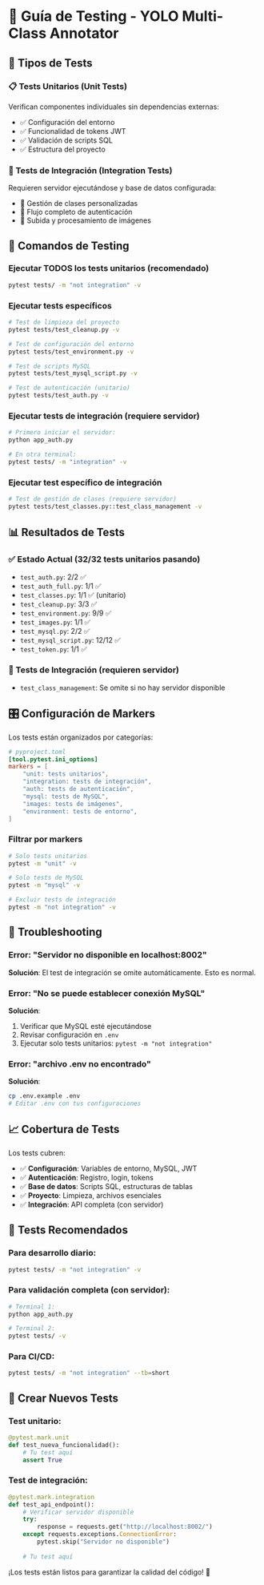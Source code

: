 # 🧪 Guía de Testing - YOLO Multi-Class Annotator

## 🎯 Tipos de Tests

### 📋 Tests Unitarios (Unit Tests)
Verifican componentes individuales sin dependencias externas:
- ✅ Configuración del entorno
- ✅ Funcionalidad de tokens JWT
- ✅ Validación de scripts SQL
- ✅ Estructura del proyecto

### 🔗 Tests de Integración (Integration Tests)  
Requieren servidor ejecutándose y base de datos configurada:
- 🔄 Gestión de clases personalizadas
- 🔐 Flujo completo de autenticación
- 📸 Subida y procesamiento de imágenes

## 🚀 Comandos de Testing

### Ejecutar TODOS los tests unitarios (recomendado)
```bash
pytest tests/ -m "not integration" -v
```

### Ejecutar tests específicos
```bash
# Test de limpieza del proyecto
pytest tests/test_cleanup.py -v

# Test de configuración del entorno
pytest tests/test_environment.py -v

# Test de scripts MySQL
pytest tests/test_mysql_script.py -v

# Test de autenticación (unitario)
pytest tests/test_auth.py -v
```

### Ejecutar tests de integración (requiere servidor)
```bash
# Primero iniciar el servidor:
python app_auth.py

# En otra terminal:
pytest tests/ -m "integration" -v
```

### Ejecutar test específico de integración
```bash
# Test de gestión de clases (requiere servidor)
pytest tests/test_classes.py::test_class_management -v
```

## 📊 Resultados de Tests

### ✅ Estado Actual (32/32 tests unitarios pasando)
- `test_auth.py`: 2/2 ✅
- `test_auth_full.py`: 1/1 ✅
- `test_classes.py`: 1/1 ✅ (unitario)
- `test_cleanup.py`: 3/3 ✅
- `test_environment.py`: 9/9 ✅
- `test_images.py`: 1/1 ✅
- `test_mysql.py`: 2/2 ✅
- `test_mysql_script.py`: 12/12 ✅
- `test_token.py`: 1/1 ✅

### 🔄 Tests de Integración (requieren servidor)
- `test_class_management`: Se omite si no hay servidor disponible

## 🎛️ Configuración de Markers

Los tests están organizados por categorías:

```toml
# pyproject.toml
[tool.pytest.ini_options]
markers = [
    "unit: tests unitarios",
    "integration: tests de integración",
    "auth: tests de autenticación",
    "mysql: tests de MySQL",
    "images: tests de imágenes",
    "environment: tests de entorno",
]
```

### Filtrar por markers
```bash
# Solo tests unitarios
pytest -m "unit" -v

# Solo tests de MySQL
pytest -m "mysql" -v

# Excluir tests de integración
pytest -m "not integration" -v
```

## 🔧 Troubleshooting

### Error: "Servidor no disponible en localhost:8002"
**Solución**: El test de integración se omite automáticamente. Esto es normal.

### Error: "No se puede establecer conexión MySQL"
**Solución**: 
1. Verificar que MySQL esté ejecutándose
2. Revisar configuración en `.env`
3. Ejecutar solo tests unitarios: `pytest -m "not integration"`

### Error: "archivo .env no encontrado"
**Solución**: 
```bash
cp .env.example .env
# Editar .env con tus configuraciones
```

## 📈 Cobertura de Tests

Los tests cubren:
- ✅ **Configuración**: Variables de entorno, MySQL, JWT
- ✅ **Autenticación**: Registro, login, tokens
- ✅ **Base de datos**: Scripts SQL, estructuras de tablas
- ✅ **Proyecto**: Limpieza, archivos esenciales
- ✅ **Integración**: API completa (con servidor)

## 🎯 Tests Recomendados

### Para desarrollo diario:
```bash
pytest tests/ -m "not integration" -v
```

### Para validación completa (con servidor):
```bash
# Terminal 1:
python app_auth.py

# Terminal 2:
pytest tests/ -v
```

### Para CI/CD:
```bash
pytest tests/ -m "not integration" --tb=short
```

## 📝 Crear Nuevos Tests

### Test unitario:
```python
@pytest.mark.unit
def test_nueva_funcionalidad():
    # Tu test aquí
    assert True
```

### Test de integración:
```python
@pytest.mark.integration  
def test_api_endpoint():
    # Verificar servidor disponible
    try:
        response = requests.get("http://localhost:8002/")
    except requests.exceptions.ConnectionError:
        pytest.skip("Servidor no disponible")
    
    # Tu test aquí
```

¡Los tests están listos para garantizar la calidad del código! 🚀
